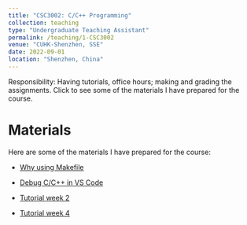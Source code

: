 ```yaml
---
title: "CSC3002: C/C++ Programming"
collection: teaching
type: "Undergraduate Teaching Assistant"
permalink: /teaching/1-CSC3002
venue: "CUHK-Shenzhen, SSE"
date: 2022-09-01
location: "Shenzhen, China"
---
```


Responsibility: Having tutorials, office hours; making and grading the assignments. Click to see some of the materials I have prepared for the course.

Materials
===

Here are some of the materials I have prepared for the course:

- [Why using Makefile](/files/teaching/tut_material_WhyMakefile.pdf)

- [Debug C/C++ in VS Code](/files/teaching/VSC_cpp_debug.pdf)

- [Tutorial week 2](/files/teaching/tut_material_Tutorial%202_22Fall_ver.pdf)

- [Tutorial week 4](/files/teaching/tut_material_Tutorial4_22Fall_ver.pdf)

